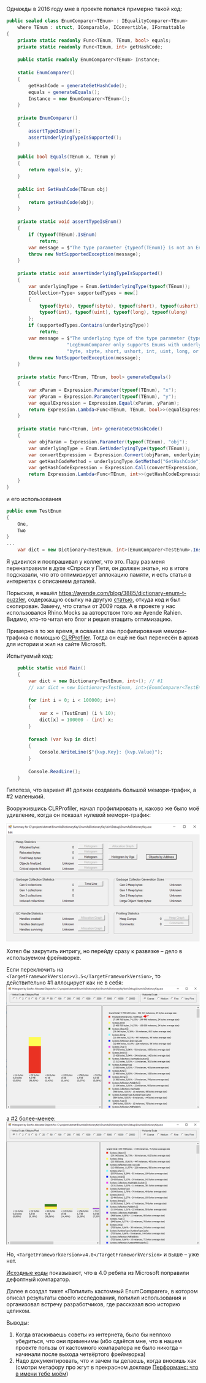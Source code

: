 Однажды в 2016 году мне в проекте попался примерно такой код:
```c#
public sealed class EnumComparer<TEnum> : IEqualityComparer<TEnum>
    where TEnum : struct, IComparable, IConvertible, IFormattable
{
    private static readonly Func<TEnum, TEnum, bool> equals;
    private static readonly Func<TEnum, int> getHashCode;

    public static readonly EnumComparer<TEnum> Instance;

    static EnumComparer()
    {
        getHashCode = generateGetHashCode();
        equals = generateEquals();
        Instance = new EnumComparer<TEnum>();
    }

    private EnumComparer()
    {
        assertTypeIsEnum();
        assertUnderlyingTypeIsSupported();
    }

    public bool Equals(TEnum x, TEnum y)
    {
        return equals(x, y);
    }

    public int GetHashCode(TEnum obj)
    {
        return getHashCode(obj);
    }

    private static void assertTypeIsEnum()
    {
        if (typeof(TEnum).IsEnum)
            return;
        var message = $"The type parameter {typeof(TEnum)} is not an Enum. LcgEnumComparer supports Enums only.";
        throw new NotSupportedException(message);
    }

    private static void assertUnderlyingTypeIsSupported()
    {
        var underlyingType = Enum.GetUnderlyingType(typeof(TEnum));
        ICollection<Type> supportedTypes = new[]
        {
            typeof(byte), typeof(sbyte), typeof(short), typeof(ushort),
            typeof(int), typeof(uint), typeof(long), typeof(ulong)
        };
        if (supportedTypes.Contains(underlyingType))
            return;
        var message = $"The underlying type of the type parameter {typeof(TEnum)} is {underlyingType}. " +
                      "LcgEnumComparer only supports Enums with underlying type of " +
                      "byte, sbyte, short, ushort, int, uint, long, or ulong.";
        throw new NotSupportedException(message);
    }

    private static Func<TEnum, TEnum, bool> generateEquals()
    {
        var xParam = Expression.Parameter(typeof(TEnum), "x");
        var yParam = Expression.Parameter(typeof(TEnum), "y");
        var equalExpression = Expression.Equal(xParam, yParam);
        return Expression.Lambda<Func<TEnum, TEnum, bool>>(equalExpression, new[] {xParam, yParam}).Compile();
    }

    private static Func<TEnum, int> generateGetHashCode()
    {
        var objParam = Expression.Parameter(typeof(TEnum), "obj");
        var underlyingType = Enum.GetUnderlyingType(typeof(TEnum));
        var convertExpression = Expression.Convert(objParam, underlyingType);
        var getHashCodeMethod = underlyingType.GetMethod("GetHashCode");
        var getHashCodeExpression = Expression.Call(convertExpression, getHashCodeMethod);
        return Expression.Lambda<Func<TEnum, int>>(getHashCodeExpression, new[] {objParam}).Compile();
    }
}
```
и его использования
```c#
public enum TestEnum 
{
    One,
    Two
}
...
    var dict = new Dictionary<TestEnum, int>(EnumComparer<TestEnum>.Instance);
```
Я удивился и поспрашивал у коллег, что это. Пару раз меня перенаправили в духе «Спроси у Пети, он должен знать»,
но в итоге подсказали, что это оптимизирует аллокацию памяти, и есть статья в интернетах с описанием деталей.

Порыскав, я нашёл https://ayende.com/blog/3885/dictionary-enum-t-puzzler, содержащую ссылку на другую
[статью](https://www.codeproject.com/Articles/33528/Accelerating-Enum-Based-Dictionaries-with-Generic), 
откуда код и был скопирован. Замечу, что статьи от 2009 года.
А в проекте у нас использовался Rhino.Mocks за авторством того же Ayende Rahien.
Видимо, кто-то читал его блог и решил втащить оптимизацию.

Примерно в то же время, я осваивал азы профилирования мемори-трафика с помощью 
[CLRProfiler](https://github.com/microsoftarchive/clrprofiler/blob/fall_2012/Wiki/CLRProfiler.md).
Тогда он ещё не был перенесён в архив для истории и жил на сайте Microsoft.

Испытуемый код:
```c#
    public static void Main()
    {
        var dict = new Dictionary<TestEnum, int>(); // #1
        // var dict = new Dictionary<TestEnum, int>(EnumComparer<TestEnum>.Instance); //  #2

        for (int i = 0; i < 100000; i++)
        {
            var x = (TestEnum) (i % 10);
            dict[x] = 100000 - (int) x;
        }

        foreach (var kvp in dict)
        {
            Console.WriteLine($"{kvp.Key}: {kvp.Value}");
        }

        Console.ReadLine();
    }
```
Гипотеза, что вариант #1 должен создавать большой мемори-трафик, а #2 маленький.

Вооружившись CLRProfiler, начал профилировать и, каково же было моё удивление, когда он показал нулевой мемори-трафик:

![](./figs/2020-03-31/net4.0.png)

Хотел бы закрутить интригу, но перейду сразу к развязке – дело в используемом фреймворке.

Если переключить на `<TargetFrameworkVersion>v3.5</TargetFrameworkVersion>`, 
то действительно #1 аллоцирует как не в себя:
![](./figs/2020-03-31/net3.5.png)

а #2 более-менее:
![](./figs/2020-03-31/net3.5-custom-comparer.png)

Но, `<TargetFrameworkVersion>v4.0</TargetFrameworkVersion>` и выше – уже нет.

[Исходные коды](https://referencesource.microsoft.com/#mscorlib/system/collections/generic/equalitycomparer.cs,61)
показывают, что в 4.0 ребята из Microsoft поправили дефолтный компаратор.

Далее я создал тикет «Попилить кастомный EnumComparer», в котором описал результаты своего исследования, 
попилил использования и организовал встречу разработчиков, где рассказал всю историю целиком.

Выводы:
1. Когда втаскиваешь советы из интернета, было бы неплохо убедиться, что они применимы
   (ибо сдаётся мне, что в нашем проекте пользы от кастомного компаратора не было никогда 
   – начинали после выхода четвёртого фреймворка)
2. Надо документировать, что и зачем ты делаешь, когда вносишь хак (смотри метафору про жгут в прекрасном докладе
   [Перформанс: что в имени тебе моём](https://jug.ru/talks/joker-2016/performance-whats-in-it-for-you/))